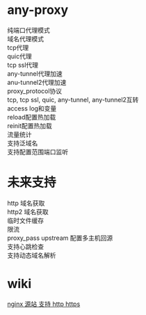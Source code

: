 # any-proxy
纯端口代理模式  
域名代理模式  
tcp代理  
quic代理  
tcp ssl代理  
any-tunnel代理加速   
anu-tunnel2代理加速  
proxy_protocol协议  
tcp, tcp ssl, quic, any-tunnel, any-tunnel2互转  
access log和变量  
reload配置热加载  
reinit配置热加载  
流量统计  
支持泛域名  
支持配置范围端口监听  

# 未来支持  
http 域名获取  
http2 域名获取  
临时文件缓存  
限流  
proxy_pass upstream 配置多主机回源  
支持心跳检查  
支持动态域名解析  

# wiki
[nginx 源站 支持 http https](https://github.com/yefy/any-proxy/wiki/nginx-%E6%BA%90%E7%AB%99-%E6%94%AF%E6%8C%81-http-https)